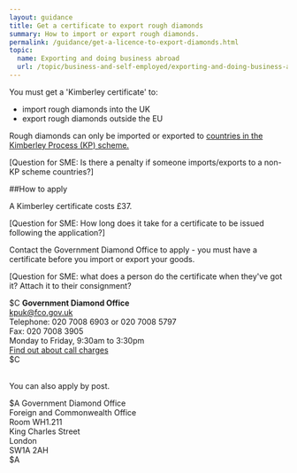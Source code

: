 ```yaml
---
layout: guidance
title: Get a certificate to export rough diamonds
summary: How to import or export rough diamonds.
permalink: /guidance/get-a-licence-to-export-diamonds.html
topic:
  name: Exporting and doing business abroad
  url: /topic/business-and-self-employed/exporting-and-doing-business-abroad.html
---
```

You must get a 'Kimberley certificate' to:

- import rough diamonds into the UK
- export rough diamonds outside the EU

Rough diamonds can only be imported or exported to [countries in the Kimberley Process (KP) scheme.](https://www.kimberleyprocess.com/en/kp-participants-and-observers)

[Question for SME: Is there a penalty if someone imports/exports to a non-KP scheme countries?]

##How to apply

A Kimberley certificate costs £37. 

[Question for SME: How long does it take for a certificate to be issued following the application?]

Contact the Government Diamond Office to apply - you must have a certificate before you import or export your goods.

[Question for SME: what does a person do the certificate when they've got it? Attach it to their consignment?

$C
**Government Diamond Office**  
<kpuk@fco.gov.uk>  
Telephone: 020 7008 6903 or 020 7008 5797  
Fax: 020 7008 3905  
Monday to Friday, 9:30am to 3:30pm  
[Find out about call charges](/call-charges)  
$C

<br>
You can also apply by post.

$A
Government Diamond Office  
Foreign and Commonwealth Office  
Room WH1.211  
King Charles Street  
London  
SW1A 2AH  
$A
